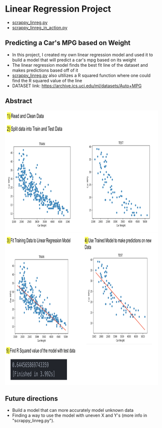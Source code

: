 # Linear Regression Project 
- [scrappy_linreg.py](/lin_regress_project/scrappy_linreg.py)
- [scrappy_linreg_in_action.py](/lin_regress_project/scrappy_linreg_in_action.py)

## Predicting a Car's MPG based on Weight
- In this project, I created my own linear regression model and used it to build a model
that will predict a car's mpg based on its weight
- The linear regression model finds the best fit line of the dataset and makes predictions based off of it
- [scrappy_linreg.py](/lin_regress_project/scrappy_linreg.py) also ultilizes a R squared function where one could find the R squared value of the line
- DATASET link: https://archive.ics.uci.edu/ml/datasets/Auto+MPG

## Abstract
<img src="/images/part1.png" width="1000" height="400">
<img src="/images/part2.png" width="1000" height="500">

## Future directions
- Build a model that can more accurately model unknown data 
- Finding a way to use the model with uneven X and Y's (more info in "scrappy_linreg.py").


